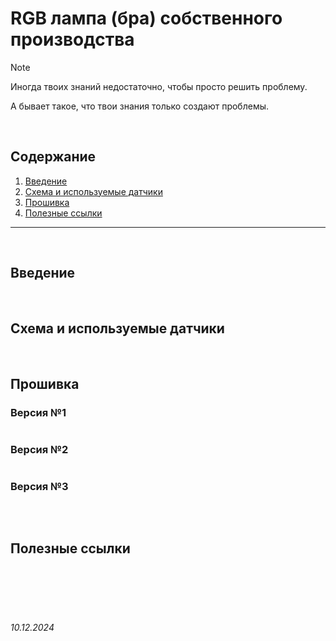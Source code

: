 # RGB лампа (бра) собственного производства

> [!NOTE]
> Иногда твоих знаний недостаточно, чтобы просто решить проблему.
>
> А бывает такое, что твои знания только создают проблемы.

<br>

## Содержание

1. [Введение](./RGBlamp.md#введение)
2. [Схема и используемые датчики](./RGBlamp.md#схема-и-используемые-датчики)
3. [Прошивка](./RGBlamp.md#прошивка)
4. [Полезные ссылки](./RGBlamp.md#полезные-ссылки)

---

<br>


## Введение

<br>


## Схема и используемые датчики

<br>

## Прошивка

### Версия №1

```ino

```

### Версия №2

```ino

```

### Версия №3

```ino

```

<br>

## **Полезные ссылки**

<br><br>
<br><br>

###### 10.12.2024